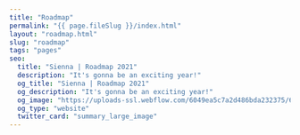 ```yaml
---
title: "Roadmap"
permalink: "{{ page.fileSlug }}/index.html"
layout: "roadmap.html"
slug: "roadmap"
tags: "pages"
seo:
  title: "Sienna | Roadmap 2021"
  description: "It's gonna be an exciting year!"
  og_title: "Sienna | Roadmap 2021"
  og_description: "It's gonna be an exciting year!"
  og_image: "https://uploads-ssl.webflow.com/6049ea5c7a2d486bda232375/60a77be1dbf7c429d5001b6e_Open%20Graph%20Image%20Frontpage%202.0.jpg"
  og_type: "website"
  twitter_card: "summary_large_image"
---
```



